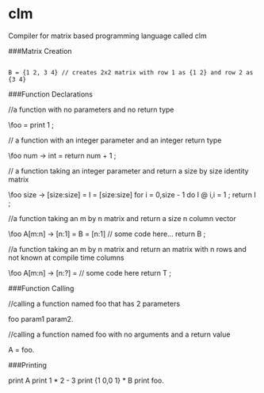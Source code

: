 clm
===

Compiler for matrix based programming language called clm

###Matrix Creation


```A = [4:4] //creates a 4x4 matrix and stores in A

B = {1 2, 3 4} // creates 2x2 matrix with row 1 as {1 2} and row 2 as {3 4}
```

###Function Declarations


//a function with no parameters and no return type

\foo =
  print 1
;

// a function with an integer parameter and an integer return type

\foo num -> int =
  return num + 1
;

// a function taking an integer parameter and return a size by size identity matrix

\foo size -> [size:size] =
	I = [size:size]
	for i = 0,size - 1 do
		I @ i,i = 1
	;
	return I
;

//a function taking an m by n matrix and return a size n column vector

\foo A[m:n] -> [n:1] =
  B = [n:1]
  // some code here...
  return B
;

//a function taking an m by n matrix and return an matrix with n rows and not known at compile time columns

\foo A[m:n] -> [n:?] =
  // some code here
  return T
;

###Function Calling


//calling a function named foo that has 2 parameters

foo param1 param2.

//calling a function named foo with no arguments and a return value

A = foo.

###Printing

print A
print 1 * 2 - 3
print {1 0,0 1} * B
print foo.
